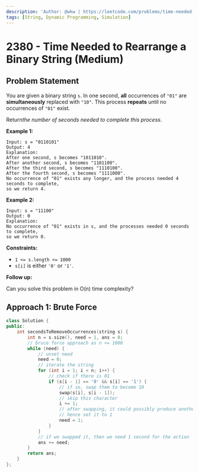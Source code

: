 ```yaml
---
description: 'Author: @wkw | https://leetcode.com/problems/time-needed-to-rearrange-a-binary-string/'
tags: [String, Dynamic Programming, Simulation]
---
```


# 2380 - Time Needed to Rearrange a Binary String (Medium)

## Problem Statement

You are given a binary string `s`. In one second, **all** occurrences of `"01"` are **simultaneously** replaced with `"10"`. This process **repeats** until no occurrences of `"01"` exist.

Return*the number of seconds needed to complete this process.*

**Example 1:**

```
Input: s = "0110101"
Output: 4
Explanation:
After one second, s becomes "1011010".
After another second, s becomes "1101100".
After the third second, s becomes "1110100".
After the fourth second, s becomes "1111000".
No occurrence of "01" exists any longer, and the process needed 4 seconds to complete,
so we return 4.
```

**Example 2:**

```
Input: s = "11100"
Output: 0
Explanation:
No occurrence of "01" exists in s, and the processes needed 0 seconds to complete,
so we return 0.
```

**Constraints:**

- `1 <= s.length <= 1000`
- `s[i]` is either `'0'` or `'1'`.

**Follow up:**

Can you solve this problem in O(n) time complexity?

## Approach 1: Brute Force

<SolutionAuthor name="@wkw"/>

```cpp
class Solution {
public:
    int secondsToRemoveOccurrences(string s) {
        int n = s.size(), need = 1, ans = 0;
        // bruce force approach as n <= 1000
        while (need) {
            // unset need
            need = 0;
            // iterate the string
            for (int i = 1; i < n; i++) {
                // check if there is 01
                if (s[i - 1] == '0' && s[i] == '1') {
                    // if so, swap them to become 10
                    swap(s[i], s[i - 1]);
                    // skip this character
                    i += 1;
                    // after swapping, it could possibly produce another 01
                    // hence set it to 1
                    need = 1;
                }
            }
            // if we swapped it, then we need 1 second for the action
            ans += need;
        }
        return ans;
    }
};
```
